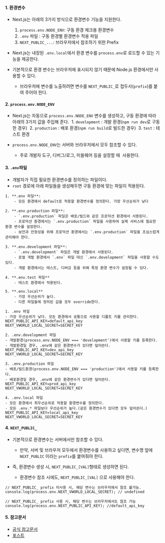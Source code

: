 
#### 1. 환경변수

- Next.js는 아래의 3가지 방식으로 환경변수 기능을 지원한다.
	1. `process.env.NODE_ENV`: 구동 환경 체크용 환경변수
	2. `.env` 파일 : 구동 환경별 환경변수 적용 파일
	3. `NEXT_PUBLIC_...`: 브라우저에서 참조하기 위한 Prefix

- Next.js는 내장된 `.env.local`에서 환경 변수를 `process.env`로 로드할 수 있는 기능을 제공한다.

- 기본적으로 환경 변수는 브라우저에 표시되지 않기 때문에 Node.js 환경에서만 사용할 수 있다.
	- 브라우저에 변수를 노출하려면 변수를 `NEXT_PUBLIC_`로 접두사(`prefix`)를 붙여 주어야 한다.

#### 2. `process.env.NODE_ENV`

- Next.js는 자동으로 `process.env.NODE_ENV` 변수를 생성하고, 구동 환경에 따라 아래의 3가지 값을 주입해 준다.
	 1. `development` : 개발 환경(`npm run dev`로 구동한 경우)
	 2. `production` : 배포 환경(`npm run build`로 빌드한 경우)
	 3. `test` : 테스트 환경

- `process.env.NODE_ENV`는 서버와 브라우저에서 모두 참조할 수 있다.
	- 주로 개발자 도구, 디버그/로그, 미들웨어 등을 설정할 때  사용한다.


#### 3. `.env`파일

- 개발자가 직접 필요한 환경변수를 정의하는 파일이다.
- `root` 경로에 아래 파일들을 생성해두면 구동 환경에 맞는 파일이 적용된다.

```null
1. **.env 파일**:
    - 모든 환경에서 default로 적용할 환경변수를 정의한다. 가장 우선순위가 낮다

2. **.env.production 파일**:
    - `.env.production` 파일은 배포/빌드와 같은 프로덕션 환경에서 사용된다.
    - 프로덕션 환경에서는 `.env.production` 파일을 사용하여 실제 서비스에 필요한 환경 변수를 설정한다.
    - 보안과 안정성을 위해 프로덕션 환경에서는 `.env.production` 파일을 조심스럽게 관리해야 한다.
 
3. **.env.development 파일**:
    - `.env.development` 파일은 개발 환경에서 사용된다.
    - 로컬 개발 환경에서 `.env` 파일 대신 `.env.development` 파일을 사용할 수도 있다.
    - 개발 환경에서는 테스트, 디버깅 등을 위해 특정 환경 변수가 설정될 수 있다.

4. **.env.test 파일**
	- 테스트 환경에서 적용된다.

5. **.env.local**
	- 가장 우선순위가 높다.
	- 다른 파일들에 정의된 값을 모두 override한다.
```

```null
1. .env 파일
- 가장 우선순위가 낮다. 모든 환경에서 공통으로 사용할 디폴트 키를 관리한다.
NEXT_PUBLIC_API_KEY=default_api_key
NEXT_VWORLD_LOCAL_SECRET=SECRET_KEY

2. .env.development 파일
- 개발환경(process.env.NODE_ENV === 'development')에서 사용할 키를 등록한다. 
- 개발환경일 경우, .env에 같은 환경변수가 있다면 덮어쓴다.
NEXT_PUBLIC_API_KEY=dev_api_key
NEXT_VWORLD_LOCAL_SECRET=SECRET_KEY

3. .env.production 파일
- 배포/빌드환경(process.env.NODE_ENV === 'production')에서 사용할 키를 등록한다. 
- 배포환경일 경우, .env에 같은 환경변수가 있다면 덮어쓴다.
NEXT_PUBLIC_API_KEY=prod_api_key
NEXT_VWORLD_LOCAL_SECRET=SECRET_KEY

4. .env.local 파일
- 모든 환경에서 최우선순위로 적용할 환경변수를 정의한다.
- 모든 .env.* 파일보다 우선순위가 높다.(같은 환경변수가 있다면 모두 덮어쓴다.)
NEXT_PUBLIC_API_KEY=local_api_key
NEXT_VWORLD_LOCAL_SECRET=SECRET_KEY
```


#### 4. `NEXT_PUBLIC_`

- 기본적으로 환경변수는 서버에서만 참조할 수 있다.
	- 만약, 서버 및 브라우저 모두에서 환경변수를 사용하고 싶다면, 변수명 앞에 `NEXT_PUBLIC` 이라는 `prefix`를 붙여줘야 한다.

- 즉, 환경변수 생성 시, `NEXT_PUBLIC_[VAL]`형태로 생성하면 된다.
	- 환경변수 참조 시에도, `NEXT_PUBLIC_[VAL]` 으로 사용해야 한다.

```tsx
// NEXT_PUBLIC_ prefix 미사용 시, 해당 변수는 브라우저에서 참조 불가능.
console.log(process.env.NEXT_VWORLD_LOCAL_SECRET); // undefined

// NEXT_PUBLIC_ prefix 사용 시, 해당 변수는 브라우저에서도 참조 가능
console.log(process.env.NEXT_PUBLIC_API_KEY); //default_api_key
```


#### 5. 참고문서

- [공식 참고문서](https://nextjs.org/docs/pages/building-your-application/configuring/environment-variables)
- [포스트](https://curryyou.tistory.com/503)
